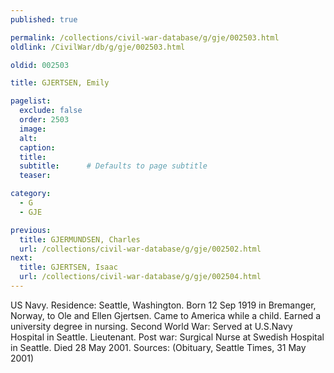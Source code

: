 ```yaml
---
published: true

permalink: /collections/civil-war-database/g/gje/002503.html
oldlink: /CivilWar/db/g/gje/002503.html

oldid: 002503

title: GJERTSEN, Emily

pagelist:
  exclude: false
  order: 2503
  image: 
  alt:
  caption:
  title:
  subtitle:      # Defaults to page subtitle
  teaser:

category: 
  - G 
  - GJE

previous:
  title: GJERMUNDSEN, Charles
  url: /collections/civil-war-database/g/gje/002502.html  
next:
  title: GJERTSEN, Isaac
  url: /collections/civil-war-database/g/gje/002504.html   
---
```

US Navy. Residence: Seattle, Washington. Born 12 Sep 1919 in Bremanger, Norway, to Ole and Ellen Gjertsen. Came to America while a child. Earned a university degree in nursing. Second World War: Served at U.S.Navy Hospital in Seattle. Lieutenant. Post war: Surgical Nurse at Swedish Hospital in Seattle. Died 28 May 2001. Sources: (Obituary, Seattle Times, 31 May 2001)